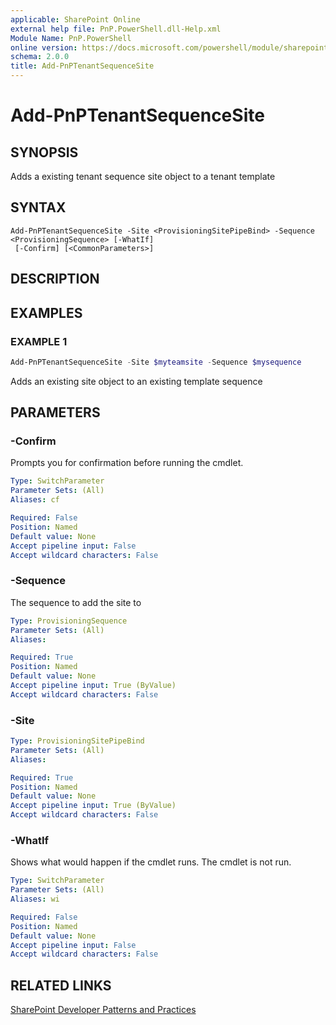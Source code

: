 ```yaml
---
applicable: SharePoint Online
external help file: PnP.PowerShell.dll-Help.xml
Module Name: PnP.PowerShell
online version: https://docs.microsoft.com/powershell/module/sharepoint-pnp/add-pnptenantsequencesite
schema: 2.0.0
title: Add-PnPTenantSequenceSite
---
```


# Add-PnPTenantSequenceSite

## SYNOPSIS
Adds a existing tenant sequence site object to a tenant template

## SYNTAX

```
Add-PnPTenantSequenceSite -Site <ProvisioningSitePipeBind> -Sequence <ProvisioningSequence> [-WhatIf]
 [-Confirm] [<CommonParameters>]
```

## DESCRIPTION

## EXAMPLES

### EXAMPLE 1
```powershell
Add-PnPTenantSequenceSite -Site $myteamsite -Sequence $mysequence
```

Adds an existing site object to an existing template sequence

## PARAMETERS

### -Confirm
Prompts you for confirmation before running the cmdlet.

```yaml
Type: SwitchParameter
Parameter Sets: (All)
Aliases: cf

Required: False
Position: Named
Default value: None
Accept pipeline input: False
Accept wildcard characters: False
```

### -Sequence
The sequence to add the site to

```yaml
Type: ProvisioningSequence
Parameter Sets: (All)
Aliases:

Required: True
Position: Named
Default value: None
Accept pipeline input: True (ByValue)
Accept wildcard characters: False
```

### -Site

```yaml
Type: ProvisioningSitePipeBind
Parameter Sets: (All)
Aliases:

Required: True
Position: Named
Default value: None
Accept pipeline input: True (ByValue)
Accept wildcard characters: False
```

### -WhatIf
Shows what would happen if the cmdlet runs. The cmdlet is not run.

```yaml
Type: SwitchParameter
Parameter Sets: (All)
Aliases: wi

Required: False
Position: Named
Default value: None
Accept pipeline input: False
Accept wildcard characters: False
```

## RELATED LINKS

[SharePoint Developer Patterns and Practices](https://aka.ms/sppnp)